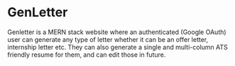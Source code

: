 # GenLetter
Genletter is a MERN stack website where an authenticated (Google OAuth) user can generate any type of letter whether it can be an offer letter, internship letter etc. They can also generate a single and multi-column ATS friendly resume for them, and can edit those in future.

